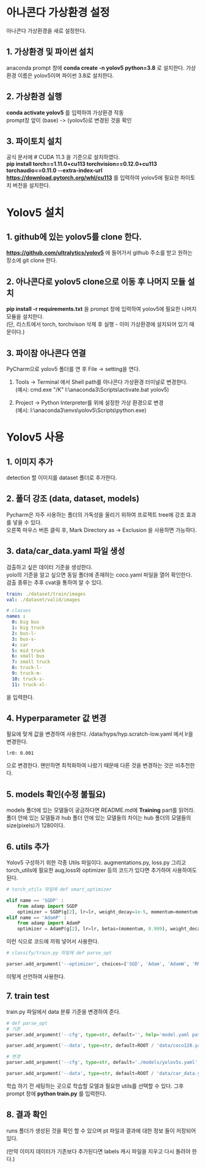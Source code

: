 # 아나콘다 가상환경 설정

아나콘다 가상환경을 새로 설정한다.

## 1. 가상환경 및 파이썬 설치

anaconda prompt 창에 __conda create -n yolov5 python=3.8__ 로 설치한다.
가상환경 이름은 yolov5이며 파이썬 3.8로 설치한다.

## 2. 가상환경 실행

__conda activate yolov5__ 를 입력하여 가상환경 작동  
prompt창 앞이 (base) -> (yolov5)로 변경된 것을 확인

## 3. 파이토치 설치

공식 문서에 # CUDA 11.3 을 기준으로 설치하였다.  
__pip install torch==1.11.0+cu113 torchvision==0.12.0+cu113 torchaudio==0.11.0 --extra-index-url https://download.pytorch.org/whl/cu113__ 를 입력하여 yolov5에 필요한 파이토치 버전을 설치한다.

# Yolov5 설치

## 1. github에 있는 yolov5를 clone 한다.

__https://github.com/ultralytics/yolov5__ 에 들어가서 github 주소를 받고 원하는 장소에 git clone 한다.

## 2. 아나콘다로 yolov5 clone으로 이동 후 나머지 모듈 설치

__pip install -r requirements.txt__ 을 prompt 창에 입력하여 yolov5에 필요한 나머지 모듈을 설치한다.  
(단, 리스트에서 torch, torchvison 삭제 후 실행 - 이미 가상환경에 설치되어 있기 때문이다.)

## 3. 파이참 아나콘다 연결

PyCharm으로 yolov5 폴더를 연 후 File -> setting을 연다.

1. Tools -> Terminal 에서 Shell path를 아나콘다 가상환경 터미널로 변경한다.<br> (예시: cmd.exe "/K" I:\anaconda3\Scripts\activate.bat yolov5)

2. Project -> Python Interpreter를 위에 설정한 가상 환경으로 변경<br>
(예시: I:\anaconda3\envs\yolov5\Scripts\python.exe)

# Yolov5 사용

## 1. 이미지 추가

detection 할 이미지를 dataset 폴더로 추가한다.

## 2. 폴더 강조 (data, dataset, models)

Pycharm은 자주 사용하는 폴더의 가독성을 올리기 위하여 프로젝트 tree에 강조 효과를 넣을 수 있다.  
오른쪽 마우스 버튼 클릭 후, Mark Directory as -> Exclusion 을 사용하면 가능하다.

## 3. data/car_data.yaml 파일 생성

검출하고 싶은 데이터 기준을 생성한다.  
yolo의 기준을 알고 싶으면 동일 폴더에 존재하는 coco.yaml 파일을 열어 확인한다.  
검출 종류는 추후 cvat을 통하여 알 수 있다.

```yaml
train: ./dataset/train/images
val: ./dataset/valid/images

# classes
names :
  0: big bus
  1: big truck
  2: bus-l-
  3: bus-s-
  4: car
  5: mid truck
  6: small bus
  7: small truck
  8: truck-l-
  9: truck-m-
  10: truck-s-
  11: truck-xl-
```
을 입력한다.

## 4. Hyperparameter 값 변경

필요에 맞게 값을 변경하여 사용한다. 
/data/hyps/hyp.scratch-low.yaml 에서 lr을 변경한다.
```
lr0: 0.001
```
으로 변경한다. 왠만하면 최적화하여 나왔기 때문에 다른 것을 변경하는 것은 비추천한다.

## 5. models 확인(수정 불필요)
models 폴더에 있는 모델들이 궁금하다면 README.md에 __Training__ part를 읽어라.<br>
폴더 안에 있는 모델들과 hub 폴더 안에 있는 모델들의 차이는 hub 폴더의 모델들의 size(pixels)가 1280이다.

## 6. utils 추가
Yolov5 구성하기 위한 각종 Utils 파일이다.
augmentations.py, loss.py 그리고 torch_utils에 필요한 aug,loss와 optimizer 등의 코드가 있다면 추가하여 사용하여도 된다.

```py
# torch_utils 파일에 def smart_optimizer

elif name == 'SGDP' :
    from adamp import SGDP
    optimizer = SGDP(g[2], lr=lr, weight_decay=1e-5, momentum=momentum, nesterov=True)
elif name == 'AdamP' :
    from adamp import AdamP
    optimizer = AdamP(g[2], lr=lr, betas=(momentum, 0.999), weight_decay=1e-2)
```

이런 식으로 코드에 끼워 넣어서 사용한다.

```py
# classify/train.py 파일에 def parse_opt

parser.add_argument('--optimizer', choices=['SGD', 'Adam', 'AdamW', 'RMSProp', 'SGDP', 'AdamP'], default='AdamP', help='optimizer')

```
이렇게 선언하여 사용한다.

## 7. train test

train.py 파일에서 data 분류 기준을 변경하여 준다.
```py
# def parse_opt
# 기존
parser.add_argument('--cfg', type=str, default='', help='model.yaml path')

parser.add_argument('--data', type=str, default=ROOT / 'data/coco128.yaml', help='dataset.yaml path')

# 변경
parser.add_argument('--cfg', type=str, default='./models/yolov5s.yaml', help='model.yaml path')

parser.add_argument('--data', type=str, default=ROOT / 'data/car_data.yaml', help='dataset.yaml path')
```
학습 하기 전 세팅하는 곳으로 학습할 모델과 필요한 utils를 선택할 수 있다.
그후 prompt 창에 __python train.py__ 를 입력한다.

## 8. 결과 확인

runs 폴더가 생성된 것을 확인 할 수 있으며 pt 파일과 결과에 대한 정보 들이 저장되어 있다.

(만약 이미지 데이터가 기존보다 추가된다면 labels 캐시 파일을 지우고 다시 돌려야 한다.)